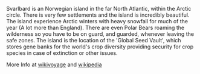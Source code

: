 Svarlbard is an Norwegian island in the far North Atlantic, within the Arctic circle. There is very few settlements and the island is incredibly beautiful. The island experience Arctic winters with heavy snowfall for much of the year (A lot more than England). There are even Polar Bears roaming the wilderness so you have to be on guard, and guarded, whenever leaving the safe zones. The island is the location of the 'Global Seed Vault', which stores gene banks for the world's crop diversity providing security for crop species in case of extinction or other issues.

More Info at [wikivoyage](https://en.wikivoyage.org/wiki/Svalbard) and [wikipedia](https://en.wikipedia.org/wiki/Svalbard)